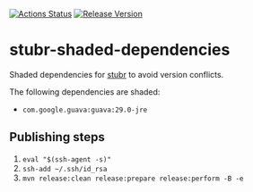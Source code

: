 [![Actions Status](https://github.com/Double-O-Seven/stubr-shaded-dependencies/workflows/Java%20CI%20with%20Maven/badge.svg)](https://github.com/Double-O-Seven/stubr-shaded-dependencies/actions)
[![Release Version](https://img.shields.io/maven-central/v/ch.leadrian.stubr/stubr-shaded-dependencies.svg?label=release)](https://search.maven.org/search?q=g:ch.leadrian.stubr%20AND%20a:stubr-shaded-dependencies)

# stubr-shaded-dependencies
Shaded dependencies for [stubr](https://github.com/Double-O-Seven/stubr) to avoid version conflicts.

The following dependencies are shaded:
* `com.google.guava:guava:29.0-jre`

## Publishing steps

1. `eval "$(ssh-agent -s)"`
2. `ssh-add ~/.ssh/id_rsa`
3. `mvn release:clean release:prepare release:perform -B -e`
